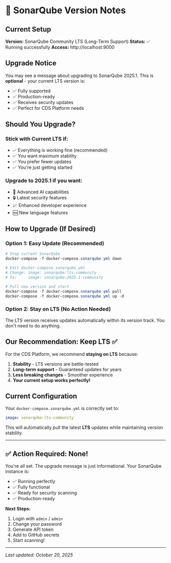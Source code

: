 # 📝 SonarQube Version Notes

## Current Setup

**Version:** SonarQube Community LTS (Long-Term Support)
**Status:** ✅ Running successfully
**Access:** http://localhost:9000

## Upgrade Notice

You may see a message about upgrading to SonarQube 2025.1. This is **optional** - your current LTS version is:
- ✅ Fully supported
- ✅ Production-ready
- ✅ Receives security updates
- ✅ Perfect for CDS Platform needs

## Should You Upgrade?

### **Stick with Current LTS** if:
- ✅ Everything is working fine (recommended)
- ✅ You want maximum stability
- ✅ You prefer fewer updates
- ✅ You're just getting started

### **Upgrade to 2025.1** if you want:
- 🤖 Advanced AI capabilities
- 🔒 Latest security features
- 📈 Enhanced developer experience
- 🆕 New language features

## How to Upgrade (If Desired)

### Option 1: Easy Update (Recommended)
```powershell
# Stop current SonarQube
docker-compose -f docker-compose.sonarqube.yml down

# Edit docker-compose.sonarqube.yml
# Change: image: sonarqube:lts-community
# To:     image: sonarqube:2025.1-community

# Pull new version and start
docker-compose -f docker-compose.sonarqube.yml pull
docker-compose -f docker-compose.sonarqube.yml up -d
```

### Option 2: Stay on LTS (No Action Needed)
The LTS version receives updates automatically within its version track. You don't need to do anything.

## Our Recommendation: **Keep LTS** ✅

For the CDS Platform, we recommend **staying on LTS** because:
1. **Stability** - LTS versions are battle-tested
2. **Long-term support** - Guaranteed updates for years
3. **Less breaking changes** - Smoother experience
4. **Your current setup works perfectly!**

## Current Configuration

Your `docker-compose.sonarqube.yml` is correctly set to:
```yaml
image: sonarqube:lts-community
```

This will automatically pull the latest **LTS** updates while maintaining version stability.

---

## ✅ Action Required: **None!**

You're all set. The upgrade message is just informational. Your SonarQube instance is:
- ✅ Running perfectly
- ✅ Fully functional
- ✅ Ready for security scanning
- ✅ Production-ready

**Next Steps:**
1. Login with `admin` / `admin`
2. Change your password
3. Generate API token
4. Add to GitHub secrets
5. Start scanning!

---

*Last updated: October 20, 2025*
